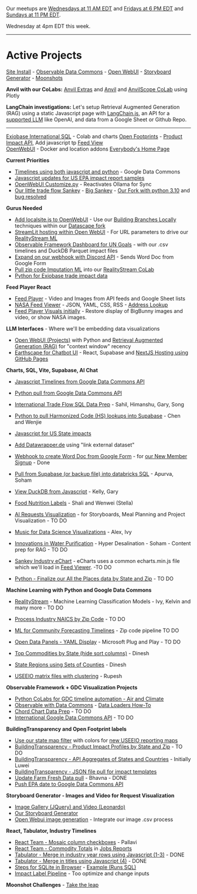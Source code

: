 Our meetups are [Wednesdays at 11 AM EDT](/io/coders/) and [Fridays at 6 PM EDT](/io/coders) and [Sundays at 11 PM EDT](/io/coders/).

Wednesday at 4pm EDT this week.

---

<!--
medium.com subscription needed

	How to install Open WebUI without Docker
	https://bhavikjikadara.medium.com/how-to-install-open-webui-without-docker-33eedbda9b96
-->

# Active Projects

[Site Install](../localsite/start/steps/) - [Observable Data Commons](/data-commons/) - [Open WebUI](location/) - [Storyboard Generator](/data-pipeline/research) - [Moonshots](/community/projects/)

<!--
**Timely Projects**

- [Activate Ollama on a different server](https://docs.openwebui.com/) for use with our [Docker Setup](/projects/location/setup/docker/)


	Full-Stack Cloudflare SaaS kit
	https://github.com/Dhravya/cloudflare-saas-stack


Create a developer account in [Omdena.com](https://omdena.com) and help us create [team panels](/panels) using the [Discord API](https://discord.com/developers/docs/intro).

- [Document adding Flask as our optional python webroot](../localsite/start/steps/)
-->

**Anvil with our CoLabs:**
[Anvil Extras](https://anvil-extras.readthedocs.io/en/latest/guides/index.html) and [Anvil](https://anvil.works/learn/tutorials/data-science#connecting-notebooks) and [AnvilScope CoLab](https://colab.research.google.com/drive/1rlOPfOxRnfm4pTGSn3gk_MvmVF65iidF?usp=sharing) using Plotly  

**LangChain investigations:** Let's setup Retrieval Augmented Generation (RAG) using a static Javascript page with [LangChain.js](https://api.js.langchain.com), an API for a [supported LLM](https://api.js.langchain.com/interfaces/_langchain_openai.OpenAIClient.Beta.VectorStores.FileBatches.FileBatchCreateParams.StaticChunkingStrategyRequestParam.Static.html) like OpenAI, and data from a Google Sheet or Github Repo<!--DataStax Astra DB-->. 

---

[Exiobase International SQL](/OpenFootprint/trade/) - Colab and charts
[Open Footprints](/food/) - [Product Impact API](/OpenFootprint/products/), Add javascript tp [Feed View](/feed/view/)  
[OpenWebUI](/projects/location/setup/customize/) - Docker and location addons
[Everybody's Home Page](../home)

**Current Priorities**

- [Timelines using both javascript and python](/data-commons/docs/data/) - Google Data Commons
- [Javascript updates for US EPA impact report samples](/useeio.js/footprint/)
- [OpenWebUI Customize.py](location/setup/customize) - Reactivates Ollama for Sync
- [Our little trade flow Sankey](/OpenFootprint/trade/) - [Big Sankey](https://sankey.theshiftproject.org/) - [Our Fork with python 3.10](https://github.com/ModelEarth/Mapping-global-ghg-emissions) and [bug resolved](https://github.com/baptiste-an/Mapping-global-ghg-emissions/issues/2)

**Gurus Needed**

- [Add localsite.js to OpenWebUI](/projects/location/) - Use our [Building Branches Locally](/projects/location/setup/) techniques within our [Datascape fork](https://github.com/datascape/open-webui/actions)
- [StreamLit hosting within Open WebUI](https://github.com/streamlit/streamlit/issues/969) - For URL parameters to drive our [RealityStream ML](/RealityStream/)
- [Observable Framework Dashboard for UN Goals](https://observablehq.com/framework/) - with our .csv timelines and DuckDB Parquet impact files
- [Expand on our webhook with Discord API](/webhook) - Sends Word Doc from Google Form   
- [Pull zip code Imputation ML](/machine-learning/) into our [RealityStream CoLab](/RealityStream)  
- [Python for Exiobase trade impact data](https://pymrio.readthedocs.io/en/latest/intro.html)
<!-- DemocracyLab Django Python integration -->
<!-- [Earthscape NextJS in Open WebUI](/earthscape/app/) - React site hosted on our Google Cloud Python server-->

**Feed Player React**

- [Feed Player](../feed/dist) - Video and Images from API feeds and Google Sheet lists
- [NASA Feed Viewer](../feed/view/#feed=nasa) - JSON, YAML, CSS, RSS - [Address Lookup](/feed/view/#feed=311)
- [Feed Player Visuals initially](/feed/dist/) - Restore display of BigBunny images and video, or show NASA images.

**LLM Interfaces** - Where we'll be embedding data visualizations

- [Open WebUI (Projects)](location/) with Python and [Retrieval Augmented Generation (RAG)](https://docs.openwebui.com/tutorial/rag/)
for "context window" recency<!-- Next: Text to Action / Nividia Kuda is their advantage = code library that interacts with chip -->
- [Earthscape for Chatbot UI](/earthscape/app/) - React, Supabase and [NextJS Hosting using GitHub Pages](https://www.freecodecamp.org/news/how-to-deploy-next-js-app-to-github-pages/)

**Charts, SQL, Vite, Supabase, AI Chat**

- [Javascript Timelines from Google Data Commons API](/data-commons/docs/data/)
- [Python pull from Google Data Commons API](/data-commons/docs/data/)

- [International Trade Flow SQL Data Prep](/OpenFootprint/trade) - Sahil, Himanshu, Gary, Song
- [Python to pull Harmonized Code (HS) lookups into Supabase](/OpenFootprint/harmonized-system/) - Chen and Wenjie
- [Javascript for US State impacts](/useeio.js/footprint/)
- [Add Datawrapper.de](https://www.datawrapper.de/) using "link external dataset"
- [Webhook to create Word Doc from Google Form](/webhook) - for [our New Member Signup](/community/members/) - Done
- [Pull from Supabase (or backup file) into databricks SQL](https://chatgpt.com/share/d610d3e6-ce5f-4e7f-ba9e-4c74ec23abd4) - Apurva, Soham
- [View DuckDB from Javascript](/OpenFootprint/prep/sql/duckdb/) - Kelly, Gary
- [Food Nutrition Labels](/data-commons/docs/food) - Shali and Wenwei (Stella)
- [AI Requests Visualization](/requests/) - for Storyboards, Meal Planning and Project Visualization - TO DO
- [Music for Data Science Visualizations](https://github.com/DreamStudioCode/music) - Alex, Ivy
- [Innovations in Water Purification](/evaporation-kits/innovations/) - Hyper Desalination - Soham - Content prep for RAG - TO DO
- [Sankey Industry eChart](/useeio.js/charts/echarts/sankey-nodeAlign-left.html) - eCharts uses a common echarts.min.js file which we'll load in [Feed Viewer](/feed/view). -TO DO<!-- Chenbohan -->
- [Python - Finalize our All the Places data by State and Zip](/places) - TO DO

<!--
- [Datausa.io](https://datausa.io) - Add API and embeddable visualizations to Feed Player
- [Restack.io](https://www.restack.io/docs/supabase-knowledge-supabase-rust-sdk-guide) - for Supabase with Rust and Streamlit


openai
Docker path: https://chat.openai.com/share/61b0997f-ea9b-49f7-9bcb-12fa0519a2d1

Matthew Berman list of true Agents:
https://youtu.be/_AOA6M9Ta2I?si=Bh8SMhyD3GmuCLks&t=378


CSV Files to use for Timelines, Observable, and AI Training at: [industries/naics/US/counties](https://github.com/ModelEarth/community-data/tree/master/industries/naics/US/counties)
Pre-processed data for county industry levels, based on employment, establishments and payroll.-->

**Machine Learning with Python and Google Data Commons**

- [RealityStream](/RealityStream/) - Machine Learning Classification Models - Ivy, Kelvin and many more - TO DO
- [Process Industry NAICS by Zip Code](/data-pipeline/industries/naics) - TO DO
- [ML for Community Forecasting Timelines](../data-pipeline/timelines/) - Zip code pipeline TO DO
- [Open Data Panels - YAML Display](/OpenFootprint) - Microsoft Plug and Play - TO DO

- [Top Commodities by State (hide sort columns)](/data-pipeline/research/economy) - Dinesh
- [State Regions using Sets of Counties](/community-data/us/edd/) - Dinesh
- [USEEIO matrix files with clustering](/machine-learning/python/cluster/) - <!--Honglin-->Rupesh

<!--
- [CrewAI+Ollama integration](https://lightning.ai/lightning-ai/studios/ai-agents-powered-by-crewai) within our [Open WebUI fork](location)
- [Flowsa RStudio - API to JSON](/localsite/info/data/flowsa/)
-->

**Observable Framework + GDC Visualization Projects**

- [Python CoLabs for GDC timeline automation - Air and Climate](/data-commons/dist/air)
- [Observable with Data Commons](/data-commons/) - [Data Loaders How-To](/data-commons/dist/air/)
- [Chord Chart Data Prep](/io/charts/chord/) - TO DO
- [International Google Data Commons API](/data-commons/) - TO DO

<!--
[Kargil's notes](https://github.com/modelearth/Observables-DataLoader/tree/master/docs)
-->

**BuildingTransparency and Open Footprint labels**

- [Use our state map filter](#geoview=country) with colors for [new USEEIO reporting maps](https://figshare.com/collections/USEEIO_State_Models_v1_0_-_Supporting_Figures/7041473)
- [BuildingTransparency - Product Impact Profiles by State and Zip](/io/template/feed/) - TO DO <!--Ronan-->
- [BuildingTransparency - API Aggregates of States and Countries](/io/template/product/) - Initially Luwei
- [BuildingTransparency - JSON file pull for impact templates](/io/template/product/)
- [Update Farm Fresh Data pull](/community-data/process/python/farmfresh/) - Bhavna - DONE
- [Push EPA date to Google Data Commons API](https://docs.datacommons.org/api/)

**Storyboard Generator - Images and Video for Request Visualization**

- [Image Gallery (JQuery) and Video (Leonardo)](/data-pipeline/research/stream)
- [Our Storyboard Generator](/data-pipeline/research/)
- [Open Webui image generation](https://docs.openwebui.com/tutorial/images/) - Integrate our image .csv process
  <!-- [Kishor's Repo](https://github.com/mannurkishorreddy/streamlit-replicate-img-app)-->
  <!--- [Image Gallery (React)](/react-gallery/view/) - Anthony -->

**React, Tabulator, Industry Timelines**

- [React Team - Mosaic column checkboxes](/io/charts) - Pallavi
- [React Team - Commodity Totals](/localsite/info/data/totals/) in [Jobs Reports](/localsite/info/#indicators=JOBS)
- [Tabulator - Merge in industry year rows using Javascript (1-3)](/data-pipeline/timelines/tabulator/) - DONE<!--Rupesh, Vadlamudi-->
- [Tabulator - Merge in titles using Javascript (4)](/data-pipeline/timelines/tabulator/) - DONE <!--Dinesh, Fanyi, Rupesh-->
- [Steps for SQLite in Browser](/data-pipeline/timelines/sqlite/phiresky/) - [Example (Runs SQL)](https://phiresky.github.io/blog/2021/hosting-sqlite-databases-on-github-pages/)
- [Impact Label Pipeline](/apps/impact) - Too optimize and change inputs

<!-- - [React Team - Impact Side Navigation](/io/charts/inflow-outflow/#set=prosperity&indicators=VADD,JOBS) -->


**Moonshot Challenges** - [Take the leap](/community/projects/)
<br>

<div id="activeDivLoaded"></div>

